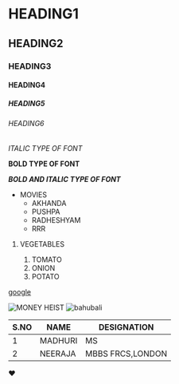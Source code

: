 # HEADING1
## HEADING2
### HEADING3
#### HEADING4
##### HEADING5
###### HEADING6
*ITALIC TYPE OF FONT*

**BOLD TYPE OF FONT**

***BOLD AND ITALIC TYPE OF FONT***

* MOVIES
  * AKHANDA
  * PUSHPA
  * RADHESHYAM
  * RRR
1. VEGETABLES

   1. TOMATO
   2. ONION
   3. POTATO 

[google](https://www.google.com/)

![MONEY HEIST](https://img.etimg.com/thumb/msid-86033126,width-640,resizemode-4,imgsize-68454/big-success-story.jpg)
![bahubali](https://m.media-amazon.com/images/I/711eHgGtnFL._SL1209_.jpg)

S.NO|NAME|DESIGNATION
-----|----|----------|
1|MADHURI|MS
2|NEERAJA|MBBS FRCS,LONDON

:heart:

<!-- This content will not appear in the rendered Markdown -->
